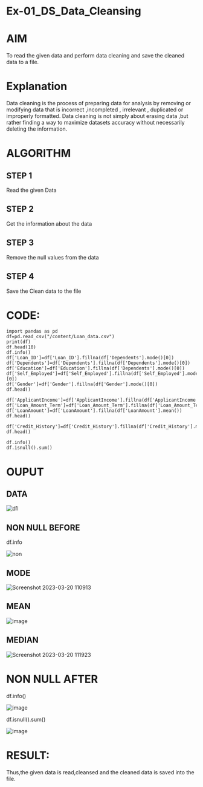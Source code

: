 # Ex-01_DS_Data_Cleansing
# AIM
To read the given data and perform data cleaning and save the cleaned data to a file.

# Explanation
Data cleaning is the process of preparing data for analysis by removing or modifying data that is incorrect ,incompleted , irrelevant , duplicated or improperly formatted. Data cleaning is not simply about erasing data ,but rather finding a way to maximize datasets accuracy without necessarily deleting the information.

# ALGORITHM
## STEP 1
Read the given Data

## STEP 2
Get the information about the data

## STEP 3
Remove the null values from the data

## STEP 4
Save the Clean data to the file

# CODE:
```
import pandas as pd
df=pd.read_csv("/content/Loan_data.csv")
print(df)
df.head(10)
df.info()
df['Loan_ID']=df['Loan_ID'].fillna(df['Dependents'].mode()[0])
df['Dependents']=df['Dependents'].fillna(df['Dependents'].mode()[0])
df['Education']=df['Education'].fillna(df['Dependents'].mode()[0])
df['Self_Employed']=df['Self_Employed'].fillna(df['Self_Employed'].mode()[0])
df['Gender']=df['Gender'].fillna(df['Gender'].mode()[0])
df.head()

df['ApplicantIncome']=df['ApplicantIncome'].fillna(df['ApplicantIncome'].mean())
df['Loan_Amount_Term']=df['Loan_Amount_Term'].fillna(df['Loan_Amount_Term'].mean())
df['LoanAmount']=df['LoanAmount'].fillna(df['LoanAmount'].mean())
df.head()

df['Credit_History']=df['Credit_History'].fillna(df['Credit_History'].median())
df.head()

df.info()
df.isnull().sum()
```

# OUPUT
## DATA
![d1](https://user-images.githubusercontent.com/120440439/226254261-8603aa45-22ac-43b9-8089-0bf0fe3fc8d0.png)

## NON NULL BEFORE

df.info

![non](https://user-images.githubusercontent.com/120440439/226255200-ccb21bf0-bba4-467c-9c59-bae6b039e6d6.png)

## MODE
![Screenshot 2023-03-20 110913](https://user-images.githubusercontent.com/120440439/226256267-c48ff7a0-4576-4d78-9597-799daf39eefa.png)

## MEAN
![image](https://user-images.githubusercontent.com/120440439/226257459-369288ca-0850-40ad-a326-323281454bef.png)

## MEDIAN
![Screenshot 2023-03-20 111923](https://user-images.githubusercontent.com/120440439/226257658-00362153-f626-4fb0-98a6-34aafedaabd1.png)

# NON NULL AFTER

df.info()

![image](https://user-images.githubusercontent.com/120440439/226258118-690130f3-9cd2-4fc9-90a6-f5eb47f744f7.png)

df.isnull().sum()

![image](https://user-images.githubusercontent.com/120440439/226258313-4343e680-09ad-447f-a57d-b54c4f21148c.png)

# RESULT:
Thus,the given data is read,cleansed and the cleaned data is saved into the file.






